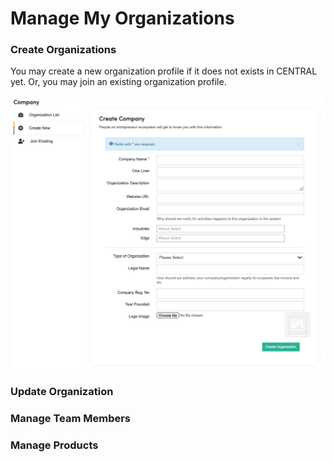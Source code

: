 # Manage My Organizations

### Create Organizations

You may create a new organization profile if it does not exists in CENTRAL yet. Or, you may join an existing organization profile.

![](../../.gitbook/assets/screenshot-2021-02-22-at-12.00.39-pm.png)

### Update Organization

### Manage Team Members

### Manage Products



